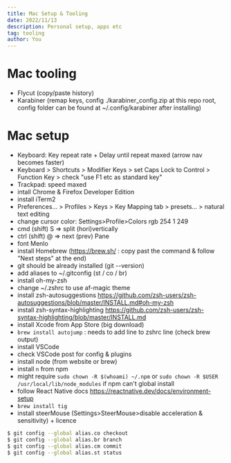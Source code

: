 ```yaml
---
title: Mac Setup & Tooling
date: 2022/11/13
description: Personal setup, apps etc
tag: tooling
author: You
---
```


# Mac tooling

- Flycut (copy/paste history)
- Karabiner (remap keys, config ./karabiner_config.zip at this repo root, config folder can be found at ~/.config/karabiner after installing)

# Mac setup

- Keyboard: Key repeat rate + Delay until repeat maxed (arrow nav becomes faster)
- Keyboard > Shortcuts > Modifier Keys > set Caps Lock to Control > Function Key > check "use F1 etc as standard key"
- Trackpad: speed maxed
- intall Chrome & Firefox Developer Edition
- install iTerm2
- Preferences... > Profiles > Keys > Key Mapping tab > presets... > natural text editing
- change cursor color: Settings>Profile>Colors rgb 254 1 249
- cmd (shift) S => split (hori)vertically
- ctrl (shift) @ => next (prev) Pane
- font Menlo
- install Homebrew (https://brew.sh/ : copy past the command & follow "Next steps" at the end)
- git should be already installed (git --version)
- add aliases to ~/.gitconfig (st / co / br)
- install oh-my-zsh
- change ~/.zshrc to use af-magic theme
- install zsh-autosuggestions https://github.com/zsh-users/zsh-autosuggestions/blob/master/INSTALL.md#oh-my-zsh
- install zsh-syntax-highlighting https://github.com/zsh-users/zsh-syntax-highlighting/blob/master/INSTALL.md
- install Xcode from App Store (big download)
- `brew install autojump` : needs to add line to zshrc line (check brew output)
- install VSCode
- check VSCode post for config & plugins
- install node (from website or brew)
- install `n` from npm
- might require `sudo chown -R $(whoami) ~/.npm` or `sudo chown -R $USER /usr/local/lib/node_modules` if npm can't global install
- follow React Native docs https://reactnative.dev/docs/environment-setup
- `brew install tig`
- install steerMouse (Settings>SteerMouse>disable acceleration & sensitivity) + licence

```sh
$ git config --global alias.co checkout
$ git config --global alias.br branch
$ git config --global alias.cm commit
$ git config --global alias.st status
```
